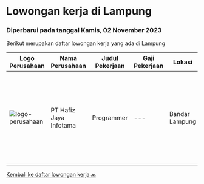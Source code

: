 
  # Lowongan kerja di Lampung

  ### Diperbarui pada tanggal Kamis, 02 November 2023

  Berikut merupakan daftar lowongan kerja yang ada di Lampung

  |Logo Perusahaan | Nama Perusahaan | Judul Pekerjaan | Gaji Pekerjaan | Lokasi | Deskripsi | Tanggal diunggah | Pranala |
  | -------------- | --------------- | --------------- | --------- | --------- | -------------- | ------- | ----------- |
  |![logo-perusahaan](https://i.ibb.co/sqvTCh9/112815900-stock-vector-no-image-available-icon-flat-vector.webp)|PT Hafiz Jaya Infotama|Programmer|---|Bandar Lampung|Kualifikasi : Usia Maximal 35 Tahun Pendidikan Minimal D3 (lulusan baru dipersilahkan) Dapat Bekerja Sama Dengan Tim Atau Individu Dapat Berkomunikasi...|Jumat, 06 Oktober 2023|https://www.jobstreet.co.id/id/job/programmer-4490904?token=0~e81de716-608f-44d7-9080-4e859493bf0a&sectionRank=1&jobId=jobstreet-id-job-4490904|


  [Kembali ke daftar lowongan kerja 🔙](../README.md#daftar-lowongan-kerja)
  